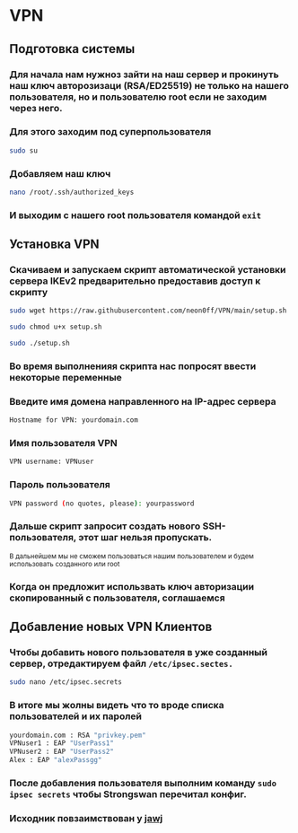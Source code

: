 # VPN
## Подготовка системы
### Для начала нам нужноз зайти на наш сервер и прокинуть наш ключ авторозизаци (RSA/ED25519) не только на нашего пользователя, но и пользователю root если не заходим через него.
### Для этого заходим под суперпользователя
```bash
sudo su
```
### Добавляем наш ключ
```bash
nano /root/.ssh/authorized_keys
```
### И выходим с нашего root пользователя командой `exit`

## Установка VPN
### Скачиваем и запускаем скрипт автоматической установки сервера IKEv2 предварительно предоставив доступ к скрипту
```bash
sudo wget https://raw.githubusercontent.com/neon0ff/VPN/main/setup.sh
```
```bash
sudo chmod u+x setup.sh
```
```bash
sudo ./setup.sh
```
### Во время выполненияя скрипта нас попросят ввести некоторые переменные
### Введите имя домена направленного на IP-адрес сервера
```bash
Hostname for VPN: yourdomain.com
```
### Имя пользователя VPN
```bash
VPN username: VPNuser
```
### Пароль пользователя
```bash
VPN password (no quotes, please): yourpassword
```
### Дальше скрипт запросит создать нового SSH-пользователя, этот шаг нельзя пропускать.
<sub> В дальнейшем мы не сможем пользоваться нашим пользователем и будем использовать созданного или root</sub>
### Когда он предложит использвать ключ авторизации скопированный с пользователя, соглашаемся

## Добавление новых VPN Клиентов
### Чтобы добавить нового пользователя в уже созданный сервер, отредактируем файл `/etc/ipsec.sectes.`
```bash
sudo nano /etc/ipsec.secrets
```
### В итоге мы жолны видеть что то вроде списка пользователей и их паролей
```bash
yourdomain.com : RSA "privkey.pem"
VPNuser1 : EAP "UserPass1"
VPNuser2 : EAP "UserPass2"
Alex : EAP "alexPassgg"
```
### После добавления пользователя выполним команду `sudo ipsec secrets` чтобы Strongswan перечитал конфиг.

### Исходник повзаимствован у [jawj](https://github.com/jawj/)
